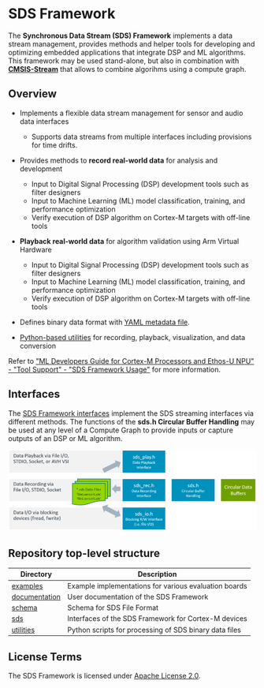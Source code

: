# SDS Framework

The **Synchronous Data Stream (SDS) Framework** implements a data stream management, provides methods and helper tools for developing and optimizing embedded applications that integrate DSP and ML algorithms. This framework may be used stand-alone, but also in combination with [**CMSIS-Stream**](https://github.com/ARM-software/CMSIS-Stream) that allows to combine algorihms using a compute graph.

## Overview 

- Implements a flexible data stream management for sensor and audio data interfaces
   - Supports data streams from multiple interfaces including provisions for time drifts. 

- Provides methods to **record real-world data** for analysis and development
  - Input to Digital Signal Processing (DSP) development tools such as filter designers
  - Input to Machine Learning (ML) model classification, training, and performance optimization
  - Verify execution of DSP algorithm on Cortex-M targets with off-line tools

- **Playback real-world data** for algorithm validation using Arm Virtual Hardware
  - Input to Digital Signal Processing (DSP) development tools such as filter designers
  - Input to Machine Learning (ML) model classification, training, and performance optimization 
  - Verify execution of DSP algorithm on Cortex-M targets with off-line tools

- Defines binary data format with [YAML metadata file](./schema/README.md).

- [Python-based utilities](./utilities/README.md) for recording, playback, visualization, and data conversion

Refer to ["ML Developers Guide for Cortex-M Processors and Ethos-U NPU" - "Tool Support" - "SDS Framework Usage"](https://developer.arm.com/documentation/109267/0100/Tool-Support-for-the-Arm-Ethos-U-NPU/SDS-Framework-Usage) for more information.

## Interfaces

The [SDS Framework interfaces](./sds/README.md) implement the SDS streaming interfaces via different methods. The functions of the **sds.h Circular Buffer Handling** may be used at any level of a Compute Graph to provide inputs or capture outputs of an DSP or ML algorithm.

![Interfaces](./documentation/images/SDS-Interfaces.png "Interfaces")

## Repository top-level structure

Directory                         | Description
----------------------------------|-------------------------------
[examples](./examples)            | Example implementations for various evaluation boards
[documentation](./documentation/) | User documentation of the SDS Framework
[schema](./schema)                | Schema for SDS File Format
[sds](./sds)                      | Interfaces of the SDS Framework for Cortex-M devices
[utilities](./utilities)          | Python scripts for processing of SDS binary data files


## License Terms

The SDS Framework is licensed under [Apache License 2.0](LICENSE).
